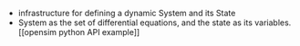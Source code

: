 - infrastructure for defining a dynamic System and its State
- System as the set of differential equations, and the state as its variables.
[[opensim python API example]]
